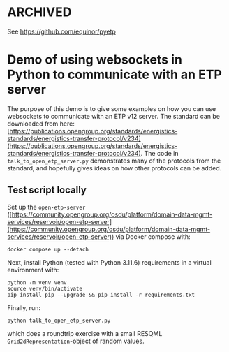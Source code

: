 # ARCHIVED
See https://github.com/equinor/pyetp


# Demo of using websockets in Python to communicate with an ETP server
The purpose of this demo is to give some examples on how you can use websockets to communicate with an ETP v12 server. The standard can be downloaded from here: [https://publications.opengroup.org/standards/energistics-standards/energistics-transfer-protocol/v234](https://publications.opengroup.org/standards/energistics-standards/energistics-transfer-protocol/v234). The code in `talk_to_open_etp_server.py` demonstrates many of the protocols from the standard, and hopefully gives ideas on how other protocols can be added.

## Test script locally
Set up the `open-etp-server` ([https://community.opengroup.org/osdu/platform/domain-data-mgmt-services/reservoir/open-etp-server](https://community.opengroup.org/osdu/platform/domain-data-mgmt-services/reservoir/open-etp-server)) via Docker compose with:
```
docker compose up --detach
```
Next, install Python (tested with Python 3.11.6) requirements in a virtual environment with:
```
python -m venv venv
source venv/bin/activate
pip install pip --upgrade && pip install -r requirements.txt
```
Finally, run:
```
python talk_to_open_etp_server.py
```
which does a roundtrip exercise with a small RESQML `Grid2dRepresentation`-object of random values.
